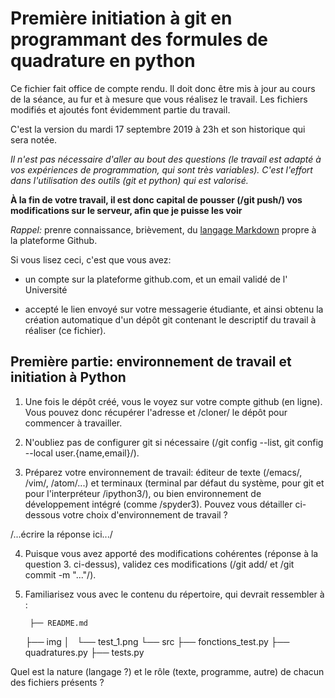 # Première initiation à git en programmant des formules de quadrature en python

Ce fichier fait office de compte rendu. Il doit donc être mis à jour au
cours de la séance, au fur et à mesure que vous réalisez le travail. Les
fichiers modifiés et ajoutés font évidemment partie du travail.

C'est la version du mardi 17 septembre 2019 à 23h et son historique qui
sera notée.

*Il n'est pas nécessaire d'aller au bout des questions (le travail est
adapté à vos expériences de programmation, qui sont très
variables). C'est l'effort dans l'utilisation des outils (git et python)
qui est valorisé.*

**À la fin de votre travail, il est donc capital de pousser (/git push/)
  vos modifications sur le serveur, afin que je puisse les voir**

*Rappel:* prenre connaissance, brièvement, du [langage
Markdown](https://guides.github.com/features/mastering-markdown) propre
à la plateforme Github.

Si vous lisez ceci, c'est que vous avez:

- un compte sur la plateforme github.com, et un email validé de l'
  Université

- accepté le lien envoyé sur votre messagerie étudiante, et ainsi obtenu
  la création automatique d'un dépôt git contenant le descriptif du
  travail à réaliser (ce fichier).

## Première partie: environnement de travail et initiation à Python

1. Une fois le dépôt créé, vous le voyez sur votre compte github (en
ligne). Vous pouvez donc récupérer l'adresse et /cloner/ le dépôt pour
commencer à travailler.

2. N'oubliez pas de configurer git si nécessaire (/git config --list,
git config --local user.{name,email}/).

3. Préparez votre environnement de travail: éditeur de texte (/emacs/,
/vim/, /atom/...) et terminaux (terminal par défaut du système, pour git
et pour l'interpréteur /ipython3/), ou bien environnement de
développement intégré (comme /spyder3). Pouvez vous détailler ci-dessous
votre choix d'environnement de travail ?

/...écrire la réponse ici.../

4. Puisque vous avez apporté des modifications cohérentes (réponse à la
question 3. ci-dessus), validez ces modifications (/git add/ et /git
commit -m "..."/).

5. Familiarisez vous avec le contenu du répertoire, qui devrait
ressembler à :
    
        ├── README.md
	├── img
	│   └── test_1.png
	└── src
	    ├── fonctions_test.py
    	    ├── quadratures.py
    	    ├── tests.py

Quel est la nature (langage ?) et le rôle (texte, programme, autre) de
chacun des fichiers présents ?
